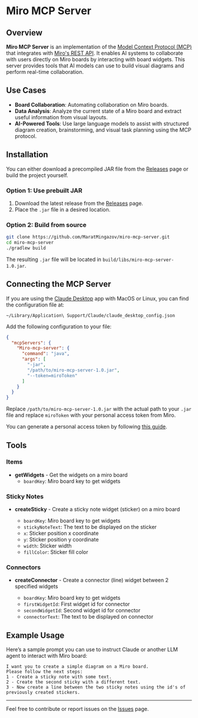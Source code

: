 # Miro MCP Server

## Overview

**Miro MCP Server** is an implementation of the [Model Context Protocol (MCP)](https://modelcontextprotocol.io/introduction) that integrates with [Miro's REST API](https://developers.miro.com/docs/miro-rest-api-introduction). It enables AI systems to collaborate with users directly on Miro boards by interacting with board widgets. This server provides tools that AI models can use to build visual diagrams and perform real-time collaboration.

## Use Cases

- **Board Collaboration**: Automating collaboration on Miro boards.
- **Data Analysis**: Analyze the current state of a Miro board and extract useful information from visual layouts.
- **AI-Powered Tools**: Use large language models to assist with structured diagram creation, brainstorming, and visual task planning using the MCP protocol.

## Installation

You can either download a precompiled JAR file from the [Releases](https://github.com/MaratMingazov/miro-mcp-server/releases) page or build the project yourself.

### Option 1: Use prebuilt JAR

1. Download the latest release from the [Releases](https://github.com/MaratMingazov/miro-mcp-server/releases) page.
2. Place the `.jar` file in a desired location.

### Option 2: Build from source

```bash
git clone https://github.com/MaratMingazov/miro-mcp-server.git
cd miro-mcp-server
./gradlew build
```

The resulting `.jar` file will be located in `build/libs/miro-mcp-server-1.0.jar`.

## Connecting the MCP Server

If you are using the [Claude Desktop](https://claude.ai/download) app with MacOS or Linux, you can find the configuration file at:

```
~/Library/Application\ Support/Claude/claude_desktop_config.json
```        
Add the following configuration to your file:
```json
{
  "mcpServers": {
    "Miro-mcp-server": {
      "command": "java",
      "args": [
        "-jar",
        "/path/to/miro-mcp-server-1.0.jar",
        "--token=miroToken"
      ]
    }
  }
}
```

Replace `/path/to/miro-mcp-server-1.0.jar` with the actual path to your `.jar` file and replace `miroToken` with your personal access token from Miro.

You can generate a personal access token by following [this guide](https://developers.miro.com/docs/miro-rest-api-introduction#authorization).

## Tools

### Items

- **getWidgets** - Get the widgets on a miro board
    - `boardKey`: Miro board key to get widgets

### Sticky Notes

- **createSticky** - Create a sticky note widget (sticker) on a miro board

    - `boardKey`: Miro board key to get widgets
    - `stickyNoteText`: The text to be displayed on the sticker
    - `x`: Sticker position x coordinate
    - `y`: Sticker position y coordinate
    - `width`: Sticker width
    - `fillColor`: Sticker fill color

### Connectors

- **createConnector** - Create a connector (line) widget between 2 specified widgets

    - `boardKey`: Miro board key to get widgets
    - `firstWidgetId`: First widget id for connector
    - `secondWidgetId`: Second widget id for connector
    - `connectorText`: The text to be displayed on connector

## Example Usage

Here’s a sample prompt you can use to instruct Claude or another LLM agent to interact with Miro board:

```
I want you to create a simple diagram on a Miro board.
Please follow the next steps:
1 - Create a sticky note with some text.
2 - Create the second sticky with a different text.
3 - Now create a line between the two sticky notes using the id's of previously created stickers.
```

---

Feel free to contribute or report issues on the [Issues](https://github.com/MaratMingazov/miro-mcp-server/issues) page.

